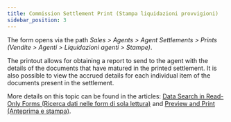 ```yaml
---
title: Commission Settlement Print (Stampa liquidazioni provvigioni)
sidebar_position: 3
---
```


The form opens via the path *Sales > Agents > Agent Settlements > Prints (Vendite > Agenti > Liquidazioni agenti > Stampe)*.

The printout allows for obtaining a report to send to the agent with the details of the documents that have matured in the printed settlement. It is also possible to view the accrued details for each individual item of the documents present in the settlement.

More details on this topic can be found in the articles: [Data Search in Read-Only Forms (Ricerca dati nelle form di sola lettura)](/docs/guide/common/operations-with-data/data-search-in-read-only-forms) and [Preview and Print (Anteprima e stampa)](/docs/guide/common/operations-with-data/reports).